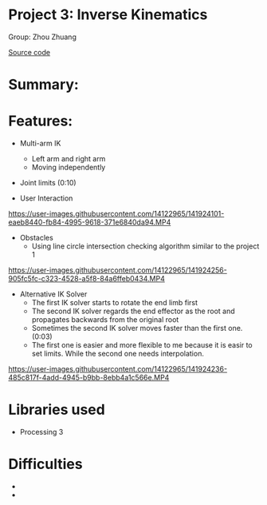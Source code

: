 # Project 3: Inverse Kinematics
Group: Zhou Zhuang

[Source code](IK)

# Summary:


# Features:
- Multi-arm IK
  - Left arm and right arm
  - Moving independently

- Joint limits (0:10)
- User Interaction

https://user-images.githubusercontent.com/14122965/141924101-eaeb8440-fb84-4995-9618-371e6840da94.MP4

- Obstacles
  - Using line circle intersection checking algorithm similar to the project 1

https://user-images.githubusercontent.com/14122965/141924256-905fc5fc-c323-4528-a5f8-84a6ffeb0434.MP4

- Alternative IK Solver
  - The first IK solver starts to rotate the end limb first
  - The second IK solver regards the end effector as the root and propagates backwards from the original root
  - Sometimes the second IK solver moves faster than the first one. (0:03)
  - The first one is easier and more flexible to me because it is easir to set limits. While the second one needs interpolation.

https://user-images.githubusercontent.com/14122965/141924236-485c817f-4add-4945-b9bb-8ebb4a1c566e.MP4


# Libraries used
- Processing 3

# Difficulties
- 
- 

